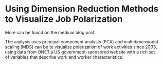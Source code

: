 # Using Dimension Reduction Methods to Visualize Job Polarization

More can be found on the medium blog post.

The analysis uses principal component analysis (PCA) and multidimensional scaling (MDS) can be to visualize polarization of work activities since 2003, using data from ONET,a US government-sponsored website with a rich set of variables that describe work and worker characteristics.

